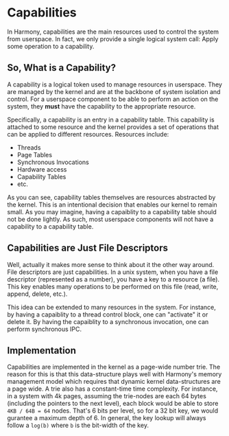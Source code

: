# Capabilities

In Harmony, capabilities are the main resources used to control the system from
userspace. In fact, we only provide a single logical system call: Apply some
operation to a capability.

## So, What is a Capability?

A capability is a logical token used to manage resources in userspace. They are
managed by the kernel and are at the backbone of system isolation and control.
For a userspace component to be able to perform an action on the system, they
**must** have the capability to the appropriate resource.

Specifically, a capability is an entry in a capability table. This capability is
attached to some resource and the kernel provides a set of operations that can
be applied to different resources. Resources include:
 
- Threads
- Page Tables
- Synchronous Invocations
- Hardware access
- Capability Tables
- etc.

As you can see, capability tables themselves are resources abstracted by the
kernel. This is an intentional decision that enables our kernel to remain small.
As you may imagine, having a capaiblity to a capability table should not be done
lightly. As such, most userspace components will not have a capability to a
capability table.

## Capabilities are Just File Descriptors

Well, actually it makes more sense to think about it the other way around.
File descriptors are just capabilities. In a unix system, when you have a file
descriptor (represented as a number), you have a key to a resource (a file).
This key enables many operations to be performed on this file (read, write,
append, delete, etc.).

This idea can be extended to many resources in the system. For instance, by
having a capaiblity to a thread control block, one can "activate" it or delete
it. By having the capaiblity to a synchronous invocation, one can perform
synchronous IPC.

## Implementation

Capabilities are implemented in the kernel as a page-wide number trie. The
reason for this is that this data-structure plays well with Harmony's memory
management model which requires that dynamic kernel data-structures are a
page wide. A trie also has a constant-time time complexity. For instance, in a
system with 4k pages, assuming the trie-nodes are each 64 bytes (including the
pointers to the next level), each block would be able to store `4KB / 64B = 64`
nodes. That's 6 bits per level, so for a 32 bit key, we would gurantee a maximum
depth of 6. In general, the key lookup will always follow a `log(b)` where `b`
is the bit-width of the key.

